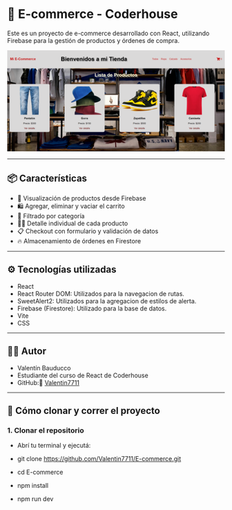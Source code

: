 # 🛒 E-commerce - Coderhouse

Este es un proyecto de e-commerce desarrollado con React, utilizando Firebase para la gestión de productos y órdenes de compra.

![Imagen](/public/img/Captura%20de%20pantalla.png)

---

## 📦 Características

- 🧾 Visualización de productos desde Firebase
- 🛍 Agregar, eliminar y vaciar el carrito
- 🔎 Filtrado por categoría
- 🧑‍💻 Detalle individual de cada producto
- 📋 Checkout con formulario y validación de datos
- 🔥 Almacenamiento de órdenes en Firestore

---

## ⚙️ Tecnologías utilizadas

- React
- React Router DOM: Utilizados para la navegacion de rutas.
- SweetAlert2: Utilizados para la agregacion de estilos de alerta.
- Firebase (Firestore): Utilizado para la base de datos.
- Vite
- CSS

---

## 👨‍💻 Autor

- Valentín Bauducco
- Estudiante del curso de React de Coderhouse  
- GitHub:📍 [Valentin7711](https://github.com/Valentin7711)

---

## 🚀 Cómo clonar y correr el proyecto

### 1. Clonar el repositorio

- Abrí tu terminal y ejecutá:

- git clone https://github.com/Valentin7711/E-commerce.git
- cd E-commerce
- npm install
- npm run dev
